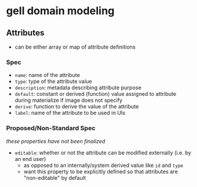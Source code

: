 # gell domain modeling

## Attributes

* can be either array or map of attribute definitions

### Spec

* `name`: name of the attribute
* `type`: type of the attribute value
* `description`: metadata describing attribute purpose
* `default`: constant or derived (function) value assigned to attribute during materialize if image does not specify
* `derive`: function to derive the value of the attribute
* `label`: name of the attribute to be used in UIs

### Proposed/Non-Standard Spec

_these properties have not been finalized_

* `editable`: whether or not the attribute can be modified externally (i.e. by an end user)
    * as opposed to an internally/system derived value like `id` and `type`
    * want this property to be explicitly defined so that attributes are "non-editable" by default